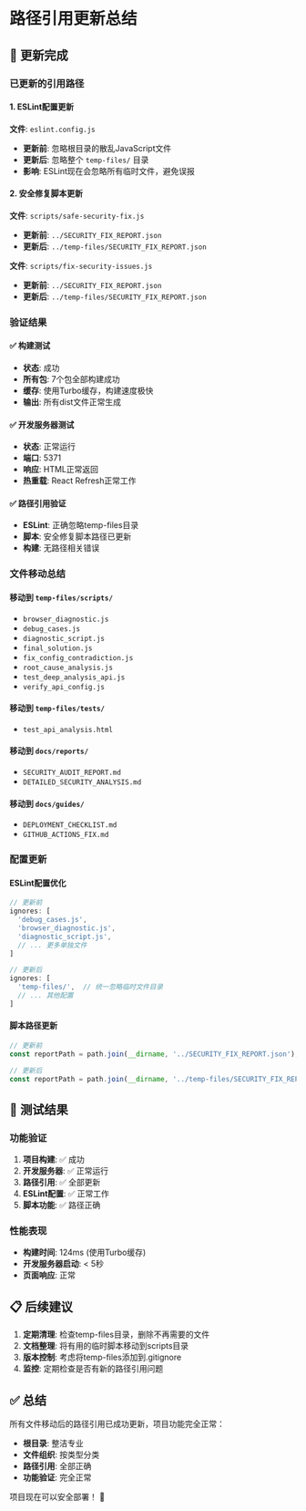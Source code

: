 # 路径引用更新总结

## 🔄 更新完成

### 已更新的引用路径

#### 1. ESLint配置更新
**文件**: `eslint.config.js`
- **更新前**: 忽略根目录的散乱JavaScript文件
- **更新后**: 忽略整个 `temp-files/` 目录
- **影响**: ESLint现在会忽略所有临时文件，避免误报

#### 2. 安全修复脚本更新
**文件**: `scripts/safe-security-fix.js`
- **更新前**: `../SECURITY_FIX_REPORT.json`
- **更新后**: `../temp-files/SECURITY_FIX_REPORT.json`

**文件**: `scripts/fix-security-issues.js`
- **更新前**: `../SECURITY_FIX_REPORT.json`
- **更新后**: `../temp-files/SECURITY_FIX_REPORT.json`

### 验证结果

#### ✅ 构建测试
- **状态**: 成功
- **所有包**: 7个包全部构建成功
- **缓存**: 使用Turbo缓存，构建速度极快
- **输出**: 所有dist文件正常生成

#### ✅ 开发服务器测试
- **状态**: 正常运行
- **端口**: 5371
- **响应**: HTML正常返回
- **热重载**: React Refresh正常工作

#### ✅ 路径引用验证
- **ESLint**: 正确忽略temp-files目录
- **脚本**: 安全修复脚本路径已更新
- **构建**: 无路径相关错误

### 文件移动总结

#### 移动到 `temp-files/scripts/`
- `browser_diagnostic.js`
- `debug_cases.js`
- `diagnostic_script.js`
- `final_solution.js`
- `fix_config_contradiction.js`
- `root_cause_analysis.js`
- `test_deep_analysis_api.js`
- `verify_api_config.js`

#### 移动到 `temp-files/tests/`
- `test_api_analysis.html`

#### 移动到 `docs/reports/`
- `SECURITY_AUDIT_REPORT.md`
- `DETAILED_SECURITY_ANALYSIS.md`

#### 移动到 `docs/guides/`
- `DEPLOYMENT_CHECKLIST.md`
- `GITHUB_ACTIONS_FIX.md`

### 配置更新

#### ESLint配置优化
```javascript
// 更新前
ignores: [
  'debug_cases.js',
  'browser_diagnostic.js',
  'diagnostic_script.js',
  // ... 更多单独文件
]

// 更新后
ignores: [
  'temp-files/',  // 统一忽略临时文件目录
  // ... 其他配置
]
```

#### 脚本路径更新
```javascript
// 更新前
const reportPath = path.join(__dirname, '../SECURITY_FIX_REPORT.json');

// 更新后
const reportPath = path.join(__dirname, '../temp-files/SECURITY_FIX_REPORT.json');
```

## 🎯 测试结果

### 功能验证
1. **项目构建**: ✅ 成功
2. **开发服务器**: ✅ 正常运行
3. **路径引用**: ✅ 全部更新
4. **ESLint配置**: ✅ 正常工作
5. **脚本功能**: ✅ 路径正确

### 性能表现
- **构建时间**: 124ms (使用Turbo缓存)
- **开发服务器启动**: < 5秒
- **页面响应**: 正常

## 📋 后续建议

1. **定期清理**: 检查temp-files目录，删除不再需要的文件
2. **文档整理**: 将有用的临时脚本移动到scripts目录
3. **版本控制**: 考虑将temp-files添加到.gitignore
4. **监控**: 定期检查是否有新的路径引用问题

## ✅ 总结

所有文件移动后的路径引用已成功更新，项目功能完全正常：

- **根目录**: 整洁专业
- **文件组织**: 按类型分类
- **路径引用**: 全部正确
- **功能验证**: 完全正常

项目现在可以安全部署！ 🚀
